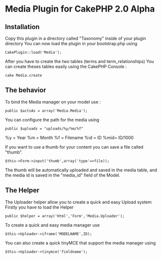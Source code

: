 Media Plugin for CakePHP 2.0 Alpha
============================================================


Installation
-------------------------------------------------------
Copy this plugin in a directory called "Taxonomy" inside of your plugin directory
You can now load the plugin in your bootstrap.php using

    CakePlugin::load('Media');

After you have to create the two tables (terms and term_relationships)
You can create theses tables easily using the CakePHP Console :

	cake Media.create

The behavior
-------------------------------------------------------

To bind the Media manager on your model use : 

	public $actsAs = array('Media.Media'); 

You can configure the path for the media using 
	
	public $uploads = "uploads/%y/%m/%f"

%y  = Year
%m  = Month
%f  = Filename
%id = ID
%mid= ID/1000

If you want to use a thumb for your content you can save a file called "thumb". 

	$this->Form->input('thumb',array('type'=>file));

The thumb will be automatically uploaded and saved in the media table, and the media id is saved in the "media_id" field of the Model.

The Helper
-------------------------------------------------------
The Uploader helper allow you to create a quick and easy Upload system
Firstly you have to load the Helper

	public $helper = array('Html','Form','Media.Uploader');

To create a quick and easy media manager use
	
	$this->Uploader->iframe('MODELNAME',ID);

You can also create a quick tinyMCE that support the media manager using
	
	$this->Uploader->tinymce('fieldname'); 


